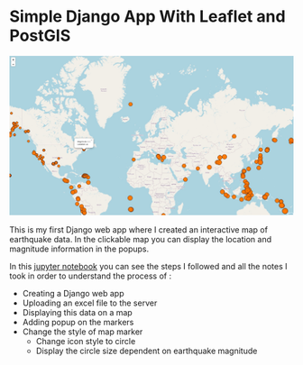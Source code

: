 # Simple Django App With Leaflet and PostGIS

![The result](https://github.com/natarslan/Simple-Django-App-With-Leaflet-/blob/main/WebProj/CircleMarkersWithPopup.jpg)

This is my first Django web app where I created an interactive map of earthquake data. In the clickable map you can display the location and magnitude information in the popups.

In this [jupyter notebook](https://github.com/natarslan/Simple-Django-App-With-Leaflet-/blob/main/SimpleDjangoApp.ipynb) you can see the steps I followed and all the notes I took in order to understand the process of :

- Creating a Django web app
- Uploading an excel file to the server
- Displaying this data on a map
- Adding popup on the markers
- Change the style of map marker
  - Change icon style to circle
  - Display the circle size dependent on earthquake magnitude

